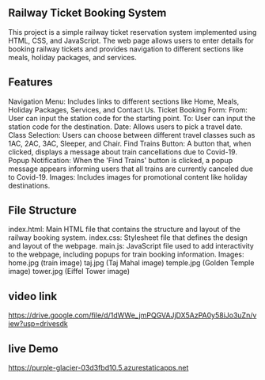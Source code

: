 ## Railway Ticket Booking System
This project is a simple railway ticket reservation system implemented using HTML, CSS, and JavaScript. The web page allows users to enter details for booking railway tickets and provides navigation to different sections like meals, holiday packages, and services.

## Features
Navigation Menu: Includes links to different sections like Home, Meals, Holiday Packages, Services, and Contact Us.
Ticket Booking Form:
From: User can input the station code for the starting point.
To: User can input the station code for the destination.
Date: Allows users to pick a travel date.
Class Selection: Users can choose between different travel classes such as 1AC, 2AC, 3AC, Sleeper, and Chair.
Find Trains Button: A button that, when clicked, displays a message about train cancellations due to Covid-19.
Popup Notification: When the 'Find Trains' button is clicked, a popup message appears informing users that all trains are currently canceled due to Covid-19.
Images: Includes images for promotional content like holiday destinations.

## File Structure
index.html: Main HTML file that contains the structure and layout of the railway booking system.
index.css: Stylesheet file that defines the design and layout of the webpage.
main.js: JavaScript file used to add interactivity to the webpage, including popups for train booking information.
Images:
home.jpg (train image)
taj.jpg (Taj Mahal image)
temple.jpg (Golden Temple image)
tower.jpg (Eiffel Tower image)

## video link
https://drive.google.com/file/d/1dWWe_jmPQGVAJjDX5AzPA0y58iJo3uZn/view?usp=drivesdk

## live Demo
https://purple-glacier-03d3fbd10.5.azurestaticapps.net
